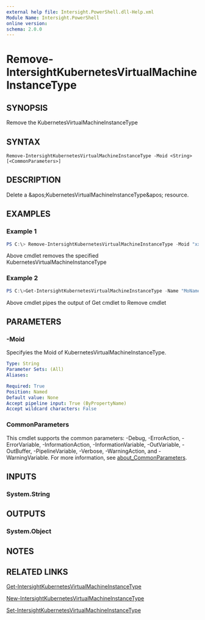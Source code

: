 ```yaml
---
external help file: Intersight.PowerShell.dll-Help.xml
Module Name: Intersight.PowerShell
online version:
schema: 2.0.0
---
```


# Remove-IntersightKubernetesVirtualMachineInstanceType

## SYNOPSIS
Remove the KubernetesVirtualMachineInstanceType

## SYNTAX

```
Remove-IntersightKubernetesVirtualMachineInstanceType -Moid <String> [<CommonParameters>]
```

## DESCRIPTION
Delete a &amp;apos;KubernetesVirtualMachineInstanceType&amp;apos; resource.

## EXAMPLES

### Example 1
```powershell
PS C:\> Remove-IntersightKubernetesVirtualMachineInstanceType -Moid "xxxxxxxxxxxxxxxxxxxxxxxxxxx"
```
Above cmdlet removes the specified KubernetesVirtualMachineInstanceType 

### Example 2
```powershell
PS C:\>Get-IntersightKubernetesVirtualMachineInstanceType -Name "MoName"|  Remove-IntersightKubernetesVirtualMachineInstanceType
```
Above cmdlet pipes the output of Get cmdlet to Remove cmdlet

## PARAMETERS

### -Moid
Specifyies the Moid of KubernetesVirtualMachineInstanceType.

```yaml
Type: String
Parameter Sets: (All)
Aliases:

Required: True
Position: Named
Default value: None
Accept pipeline input: True (ByPropertyName)
Accept wildcard characters: False
```

### CommonParameters
This cmdlet supports the common parameters: -Debug, -ErrorAction, -ErrorVariable, -InformationAction, -InformationVariable, -OutVariable, -OutBuffer, -PipelineVariable, -Verbose, -WarningAction, and -WarningVariable. For more information, see [about_CommonParameters](http://go.microsoft.com/fwlink/?LinkID=113216).

## INPUTS

### System.String

## OUTPUTS

### System.Object
## NOTES

## RELATED LINKS

[Get-IntersightKubernetesVirtualMachineInstanceType](./Get-IntersightKubernetesVirtualMachineInstanceType.md)

[New-IntersightKubernetesVirtualMachineInstanceType](./New-IntersightKubernetesVirtualMachineInstanceType.md)

[Set-IntersightKubernetesVirtualMachineInstanceType](./Set-IntersightKubernetesVirtualMachineInstanceType.md)

